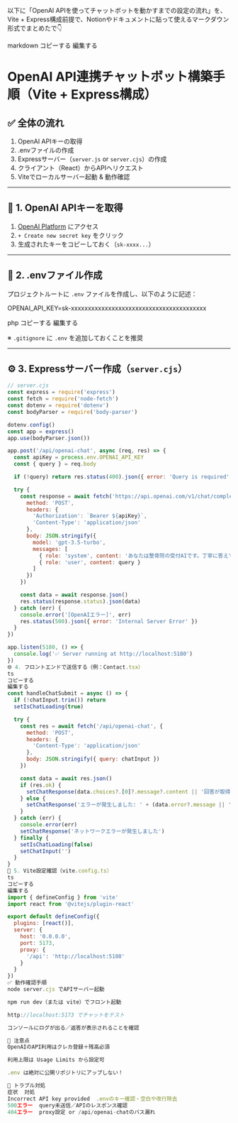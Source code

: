 以下に「OpenAI APIを使ってチャットボットを動かすまでの設定の流れ」を、Vite + Express構成前提で、Notionやドキュメントに貼って使えるマークダウン形式でまとめたで👇

markdown
コピーする
編集する
# OpenAI API連携チャットボット構築手順（Vite + Express構成）

## ✅ 全体の流れ

1. OpenAI APIキーの取得
2. .envファイルの作成
3. Expressサーバー（`server.js` or `server.cjs`）の作成
4. クライアント（React）からAPIへリクエスト
5. Viteでローカルサーバー起動 & 動作確認

---

## 🧱 1. OpenAI APIキーを取得

1. [OpenAI Platform](https://platform.openai.com/account/api-keys) にアクセス  
2. `+ Create new secret key` をクリック  
3. 生成されたキーをコピーしておく（`sk-xxxx...`）

---

## 📝 2. .envファイル作成

プロジェクトルートに `.env` ファイルを作成し、以下のように記述：

OPENAI_API_KEY=sk-xxxxxxxxxxxxxxxxxxxxxxxxxxxxxxxxxxxxxxxx

php
コピーする
編集する

※ `.gitignore` に `.env` を追加しておくことを推奨

---

## ⚙️ 3. Expressサーバー作成（`server.cjs`）

```js
// server.cjs
const express = require('express')
const fetch = require('node-fetch')
const dotenv = require('dotenv')
const bodyParser = require('body-parser')

dotenv.config()
const app = express()
app.use(bodyParser.json())

app.post('/api/openai-chat', async (req, res) => {
  const apiKey = process.env.OPENAI_API_KEY
  const { query } = req.body

  if (!query) return res.status(400).json({ error: 'Query is required' })

  try {
    const response = await fetch('https://api.openai.com/v1/chat/completions', {
      method: 'POST',
      headers: {
        'Authorization': `Bearer ${apiKey}`,
        'Content-Type': 'application/json'
      },
      body: JSON.stringify({
        model: 'gpt-3.5-turbo',
        messages: [
          { role: 'system', content: 'あなたは整骨院の受付AIです。丁寧に答えてください。' },
          { role: 'user', content: query }
        ]
      })
    })

    const data = await response.json()
    res.status(response.status).json(data)
  } catch (err) {
    console.error('[OpenAIエラー]', err)
    res.status(500).json({ error: 'Internal Server Error' })
  }
})

app.listen(5180, () => {
  console.log('✅ Server running at http://localhost:5180')
})
🌐 4. フロントエンドで送信する（例：Contact.tsx）
ts
コピーする
編集する
const handleChatSubmit = async () => {
  if (!chatInput.trim()) return
  setIsChatLoading(true)

  try {
    const res = await fetch('/api/openai-chat', {
      method: 'POST',
      headers: {
        'Content-Type': 'application/json'
      },
      body: JSON.stringify({ query: chatInput })
    })

    const data = await res.json()
    if (res.ok) {
      setChatResponse(data.choices?.[0]?.message?.content || '回答が取得できませんでした')
    } else {
      setChatResponse('エラーが発生しました: ' + (data.error?.message || '不明なエラー'))
    }
  } catch (err) {
    console.error(err)
    setChatResponse('ネットワークエラーが発生しました')
  } finally {
    setIsChatLoading(false)
    setChatInput('')
  }
}
🚀 5. Vite設定確認（vite.config.ts）
ts
コピーする
編集する
import { defineConfig } from 'vite'
import react from '@vitejs/plugin-react'

export default defineConfig({
  plugins: [react()],
  server: {
    host: '0.0.0.0',
    port: 5173,
    proxy: {
      '/api': 'http://localhost:5180'
    }
  }
})
✅ 動作確認手順
node server.cjs でAPIサーバー起動

npm run dev（または vite）でフロント起動

http://localhost:5173 でチャットをテスト

コンソールにログが出る／返答が表示されることを確認

📌 注意点
OpenAIのAPI利用はクレカ登録＋残高必須

利用上限は Usage Limits から設定可

.env は絶対に公開リポジトリにアップしない！

🧯 トラブル対処
症状	対処
Incorrect API key provided	.envのキー確認・空白や改行除去
500エラー	query未送信／APIのレスポンス確認
404エラー	proxy設定 or /api/openai-chatのパス漏れ